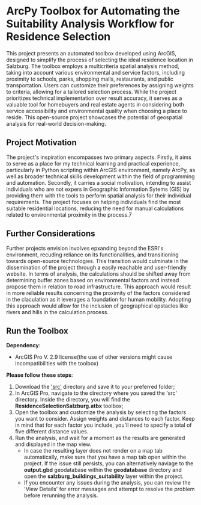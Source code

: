 # ArcPy Toolbox for Automating the Suitability Analysis Workflow for Residence Selection
This project presents an automated toolbox developed using ArcGIS, designed to simplify the process of selecting the ideal residence location in Salzburg. The toolbox employs a multicriteria spatial analysis method, taking into account various environmental and service factors, including proximity to schools, parks, shopping malls, restaurants, and public transportation. Users can customize their preferences by assigning weights to criteria, allowing for a tailored selection process. While the project prioritizes technical implementation over result accuracy, it serves as a valuable tool for homebuyers and real estate agents in considering both service accessibility and environmental quality when choosing a place to reside. This open-source project showcases the potential of geospatial analysis for real-world decision-making.

## Project Motivation

The project's inspiration encompasses two primary aspects. Firstly, it aims to serve as a place for my technical learning and practical experience, particularly in Python scripting within ArcGIS environment, namely ArcPy, as well as broader technical skills development within the field of programming and automation. Secondly, it carries a social motivation, intending to assist individuals who are not expers in Geographic Information Sytems (GIS) by providing them with the tools to perform spatial analysis for their individual requirements. The project focuses on helping individuals find the most suitable residential locations, reducing the need for manual calculations related to environmental proximity in the process.7

## Further Considerations

Further projects envision involves epxanding beyond the ESRI's environment, recuding reliance on its functionalities, and transitioning towards open-source technologies. This transition would culminate in the dissemination of the project through a easily reachable and user-friendly website. In terms of analysis, the calculations should be shifted away from determining buffer zones based on environmental factors and instead propose them in relation to road infrastructure. This approach would result in more reliable results concerning the proximity of the factors considered in the claculation as it leverages a foundation for human mobility. Adopting this approach would allow for the inclusion of geographical opstacles like rivers and hills in the calculation process.

## Run the Toolbox

**Dependency**: 
- ArcGIS Pro V. 2.9 license(the use of other versions might cause incompatibilities with the toolbox)

**Please follow these steps**:
1. Download the ['src'](https://github.com/Edah94/ArcPy_toolbox_residence_selection/raw/main/src) directory and save it to your preferred folder;
2. In ArcGIS Pro, navigate to the directory where you saved the 'src' directory. Inside the directory, you will find the **ResidenceSelectionSalzburg.atbx** toolbox;
3. Open the toolbox and customize the analysis by selecting the factors you want to consider. Assign weights and distances to each factor. Keep in mind that for each factor you include, you'll need to specify a total of five different distance values.
4. Run the analysis, and wait for a moment as the results are generated and displayed in the map view.
   - In case the resulting layer does not render on a map tab automatically, make sure that you have a map tab open within the project. If the issue still persists, you can alternatively naviage to the **output.gbd** geodatabase within the **geodatabase** directory and open the **salzburg_buildings_suitability** layer within the project.
   - If you encounter any issues during the analysis, you can review the 'View Details' for error messages and attempt to resolve the problem before rerunning the analysis.
